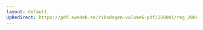 ```yaml
---
layout: default
UpRedirect: https://pdf.swedeb.se/riksdagen-volumeG-pdf/200001/reg_200001/reg_200001_0480.pdf
---
```

